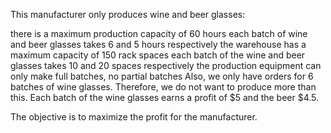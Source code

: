 This manufacturer only produces wine and beer glasses:

there is a maximum production capacity of 60 hours
each batch of wine and beer glasses takes 6 and 5 hours respectively
the warehouse has a maximum capacity of 150 rack spaces
each batch of the wine and beer glasses takes 10 and 20 spaces respectively
the production equipment can only make full batches, no partial batches
Also, we only have orders for 6 batches of wine glasses. Therefore, we do not want to produce more than this. Each batch of the wine glasses earns a profit of $5 and the beer $4.5.

The objective is to maximize the profit for the manufacturer.
